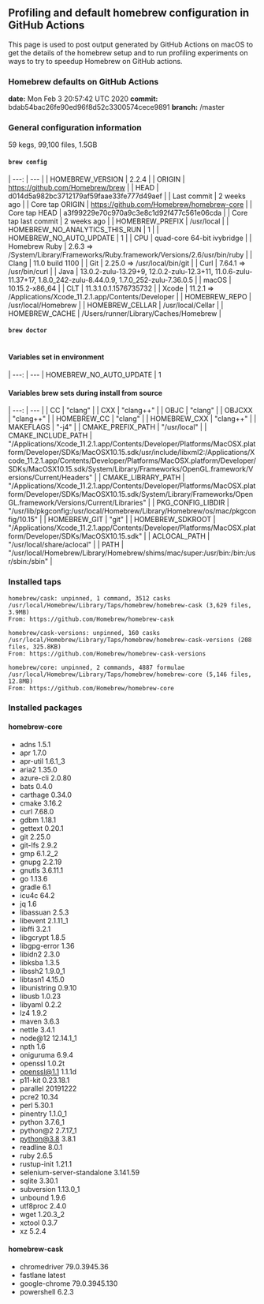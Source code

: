 ## Profiling and default homebrew configuration in GitHub Actions

This page is used to post output generated by GitHub Actions on macOS to get the details of the homebrew setup
and to run profiling experiments on ways to try to speedup Homebrew on GitHub actions.

### Homebrew defaults on GitHub Actions

__date:__ Mon Feb  3 20:57:42 UTC 2020
__commit:__ bdab54bac26fe90ed96f8d52c3300574cece9891
__branch:__ /master

### General configuration information

59 kegs, 99,100 files, 1.5GB

#### `brew config`

| ---: | --- |
| HOMEBREW_VERSION | 2.2.4 |
| ORIGIN | https://github.com/Homebrew/brew |
| HEAD | d014d5a982bc3712179af59faae33fe777d49aef |
| Last commit | 2 weeks ago |
| Core tap ORIGIN | https://github.com/Homebrew/homebrew-core |
| Core tap HEAD | a3f99229e70c970a9c3e8c1d92f477c561e06cda |
| Core tap last commit | 2 weeks ago |
| HOMEBREW_PREFIX | /usr/local |
| HOMEBREW_NO_ANALYTICS_THIS_RUN | 1 |
| HOMEBREW_NO_AUTO_UPDATE | 1 |
| CPU | quad-core 64-bit ivybridge |
| Homebrew Ruby | 2.6.3 => /System/Library/Frameworks/Ruby.framework/Versions/2.6/usr/bin/ruby |
| Clang | 11.0 build 1100 |
| Git | 2.25.0 => /usr/local/bin/git |
| Curl | 7.64.1 => /usr/bin/curl |
| Java | 13.0.2-zulu-13.29+9, 12.0.2-zulu-12.3+11, 11.0.6-zulu-11.37+17, 1.8.0_242-zulu-8.44.0.9, 1.7.0_252-zulu-7.36.0.5 |
| macOS | 10.15.2-x86_64 |
| CLT | 11.3.1.0.1.1576735732 |
| Xcode | 11.2.1 => /Applications/Xcode_11.2.1.app/Contents/Developer |
| HOMEBREW_REPO | /usr/local/Homebrew |
| HOMEBREW_CELLAR | /usr/local/Cellar |
| HOMEBREW_CACHE | /Users/runner/Library/Caches/Homebrew |

#### `brew doctor`


```
```


#### Variables set in environment

| ---: | --- |
HOMEBREW_NO_AUTO_UPDATE | 1

#### Variables brew sets during install from source

| ---: | --- |
| CC | "clang" |
| CXX | "clang\+\+" |
| OBJC | "clang" |
| OBJCXX | "clang\+\+" |
| HOMEBREW_CC | "clang" |
| HOMEBREW_CXX | "clang\+\+" |
| MAKEFLAGS | "-j4" |
| CMAKE_PREFIX_PATH | "/usr/local" |
| CMAKE_INCLUDE_PATH | "/Applications/Xcode_11.2.1.app/Contents/Developer/Platforms/MacOSX.platform/Developer/SDKs/MacOSX10.15.sdk/usr/include/libxml2:/Applications/Xcode_11.2.1.app/Contents/Developer/Platforms/MacOSX.platform/Developer/SDKs/MacOSX10.15.sdk/System/Library/Frameworks/OpenGL.framework/Versions/Current/Headers" |
| CMAKE_LIBRARY_PATH | "/Applications/Xcode_11.2.1.app/Contents/Developer/Platforms/MacOSX.platform/Developer/SDKs/MacOSX10.15.sdk/System/Library/Frameworks/OpenGL.framework/Versions/Current/Libraries" |
| PKG_CONFIG_LIBDIR | "/usr/lib/pkgconfig:/usr/local/Homebrew/Library/Homebrew/os/mac/pkgconfig/10.15" |
| HOMEBREW_GIT | "git" |
| HOMEBREW_SDKROOT | "/Applications/Xcode_11.2.1.app/Contents/Developer/Platforms/MacOSX.platform/Developer/SDKs/MacOSX10.15.sdk" |
| ACLOCAL_PATH | "/usr/local/share/aclocal" |
| PATH | "/usr/local/Homebrew/Library/Homebrew/shims/mac/super:/usr/bin:/bin:/usr/sbin:/sbin" |

### Installed taps


```
homebrew/cask: unpinned, 1 command, 3512 casks
/usr/local/Homebrew/Library/Taps/homebrew/homebrew-cask (3,629 files, 3.9MB)
From: https://github.com/Homebrew/homebrew-cask

homebrew/cask-versions: unpinned, 160 casks
/usr/local/Homebrew/Library/Taps/homebrew/homebrew-cask-versions (208 files, 325.8KB)
From: https://github.com/Homebrew/homebrew-cask-versions

homebrew/core: unpinned, 2 commands, 4887 formulae
/usr/local/Homebrew/Library/Taps/homebrew/homebrew-core (5,146 files, 12.8MB)
From: https://github.com/Homebrew/homebrew-core
```


### Installed packages


#### homebrew-core


  * adns 1.5.1
  * apr 1.7.0
  * apr-util 1.6.1_3
  * aria2 1.35.0
  * azure-cli 2.0.80
  * bats 0.4.0
  * carthage 0.34.0
  * cmake 3.16.2
  * curl 7.68.0
  * gdbm 1.18.1
  * gettext 0.20.1
  * git 2.25.0
  * git-lfs 2.9.2
  * gmp 6.1.2_2
  * gnupg 2.2.19
  * gnutls 3.6.11.1
  * go 1.13.6
  * gradle 6.1
  * icu4c 64.2
  * jq 1.6
  * libassuan 2.5.3
  * libevent 2.1.11_1
  * libffi 3.2.1
  * libgcrypt 1.8.5
  * libgpg-error 1.36
  * libidn2 2.3.0
  * libksba 1.3.5
  * libssh2 1.9.0_1
  * libtasn1 4.15.0
  * libunistring 0.9.10
  * libusb 1.0.23
  * libyaml 0.2.2
  * lz4 1.9.2
  * maven 3.6.3
  * nettle 3.4.1
  * node@12 12.14.1_1
  * npth 1.6
  * oniguruma 6.9.4
  * openssl 1.0.2t
  * openssl@1.1 1.1.1d
  * p11-kit 0.23.18.1
  * parallel 20191222
  * pcre2 10.34
  * perl 5.30.1
  * pinentry 1.1.0_1
  * python 3.7.6_1
  * python@2 2.7.17_1
  * python@3.8 3.8.1
  * readline 8.0.1
  * ruby 2.6.5
  * rustup-init 1.21.1
  * selenium-server-standalone 3.141.59
  * sqlite 3.30.1
  * subversion 1.13.0_1
  * unbound 1.9.6
  * utf8proc 2.4.0
  * wget 1.20.3_2
  * xctool 0.3.7
  * xz 5.2.4

#### homebrew-cask


  * chromedriver 79.0.3945.36
  * fastlane latest
  * google-chrome 79.0.3945.130
  * powershell 6.2.3
